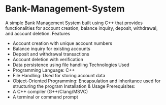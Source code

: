 # Bank-Management-System

A simple Bank Management System built using C++ that provides functionalities for account creation, balance inquiry, deposit, withdrawal, and account deletion.
Features
- Account creation with unique account numbers
- Balance inquiry for existing accounts
- Deposit and withdrawal transactions
- Account deletion with verification
- Data persistence using file handling
Technologies Used
- Programming Language: C++
- File Handling: Used for storing account data
- Object-Oriented Programming: Encapsulation and inheritance used for structuring the program
Installation & Usage
Prerequisites:
- A C++ compiler (G++/Clang/MSVC)
- A terminal or command prompt
